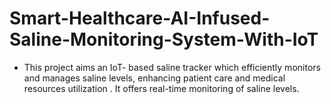 # Smart-Healthcare-AI-Infused-Saline-Monitoring-System-With-IoT
 * This project aims an IoT- based saline tracker which efficiently monitors and manages saline levels, enhancing patient care and medical resources utilization . It offers real-time monitoring of saline levels.
